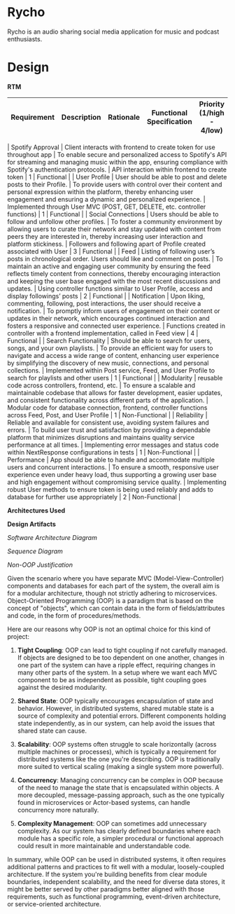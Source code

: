 # Rycho
Rycho is an audio sharing social media application for music and podcast enthusiasts. 

# Design

**RTM**

| Requirement          | Description                                                                                       | Rationale                                                                                                                                                                                                                        | Functional Specification                                                                                                   | Priority (1/high - 4/low) | Requirement Met |
| -------------------- | ------------------------------------------------------------------------------------------------- | -------------------------------------------------------------------------------------------------------------------------------------------------------------------------------------------------------------------------------- | -------------------------------------------------------------------------------------------------------------------------- | ---------------- | --------------- |

| Spotify Approval     | Client interacts with frontend to create token for use throughout app                             | To enable secure and personalized access to Spotify's API for streaming and managing music within the app, ensuring compliance with Spotify's authentication protocols.                                                          | API interaction within frontend to create token                                                                            | 1                | Functional      |
| User Profile         | User should be able to post and delete posts to their Profile.                                    | To provide users with control over their content and personal expression within the platform, thereby enhancing user engagement and ensuring a dynamic and personalized experience.                                              | Implemented through User MVC (POST, GET, DELETE, etc. controller functions)                                                | 1                | Functional      |
| Social Connections   | Users should be able to follow and unfollow other profiles.                                       | To foster a community environment by allowing users to curate their network and stay updated with content from peers they are interested in, thereby increasing user interaction and platform stickiness.                        | Followers and following apart of Profile created associated with User                                                      | 3                | Functional      |
| Feed                 | Listing of following user’s posts in chronological order. Users should like and comment on posts. | To maintain an active and engaging user community by ensuring the feed reflects timely content from connections, thereby encouraging interaction and keeping the user base engaged with the most recent discussions and updates. | Using controller functions similar to User Profile, access and display followings’ posts                                   | 2                | Functional      |
| Notification         | Upon liking, commenting, following, post interactions, the user should receive a notification.    | To promptly inform users of engagement on their content or updates in their network, which encourages continued interaction and fosters a responsive and connected user experience.                                              | Functions created in controller with a frontend implementation, called in Feed view                                        | 4                | Functional      |
| Search Functionality | Should be able to search for users, songs, and your own playlists.                                | To provide an efficient way for users to navigate and access a wide range of content, enhancing user experience by simplifying the discovery of new music, connections, and personal collections.                                | Implemented within Post service, Feed, and User Profile to search for playlists and other users                            | 1                | Functional      |
| Modularity           | reusable code across controllers, frontend, etc.                                                  | To ensure a scalable and maintainable codebase that allows for faster development, easier updates, and consistent functionality across different parts of the application.                                                       | Modular code for database connection, frontend, controller functions across Feed, Post, and User Profile                   | 1                | Non-Functional      |
| Reliability          | Reliable and available for consistent use, avoiding system failures and errors.                   | To build user trust and satisfaction by providing a dependable platform that minimizes disruptions and maintains quality service performance at all times.                                                                       | Implementing error messages and status code within NextResponse configurations in tests                                    | 1                | Non-Functional      |
| Performance          | App should be able to handle and accommodate multiple users and concurrent interactions.          | To ensure a smooth, responsive user experience even under heavy load, thus supporting a growing user base and high engagement without compromising service quality.                                                              | Implementing robust User methods to ensure token is being used reliably and adds to database for further use appropriately | 2                | Non-Functional      |


**Architectures Used**


**Design Artifacts**

*Software Architecture Diagram*


*Sequence Diagram*


*Non-OOP Justification*

Given the scenario where you have separate MVC (Model-View-Controller) components and databases for each part of the system, the overall aim is for a modular architecture, though not strictly adhering to microservices. Object-Oriented Programming (OOP) is a paradigm that is based on the concept of "objects", which can contain data in the form of fields/attributes and code, in the form of procedures/methods.

Here are our reasons why OOP is not an optimal choice for this kind of project:

1. **Tight Coupling**: OOP can lead to tight coupling if not carefully managed. If objects are designed to be too dependent on one another, changes in one part of the system can have a ripple effect, requiring changes in many other parts of the system. In a setup where we want each MVC component to be as independent as possible, tight coupling goes against the desired modularity.

2. **Shared State**: OOP typically encourages encapsulation of state and behavior. However, in distributed systems, shared mutable state is a source of complexity and potential errors. Different components holding state independently, as in our system, can help avoid the issues that shared state can cause.

3. **Scalability**: OOP systems often struggle to scale horizontally (across multiple machines or processes), which is typically a requirement for distributed systems like the one you're describing. OOP is traditionally more suited to vertical scaling (making a single system more powerful).

4. **Concurrency**: Managing concurrency can be complex in OOP because of the need to manage the state that is encapsulated within objects. A more decoupled, message-passing approach, such as the one typically found in microservices or Actor-based systems, can handle concurrency more naturally.

5. **Complexity Management**: OOP can sometimes add unnecessary complexity. As our system has clearly defined boundaries where each module has a specific role, a simpler procedural or functional approach could result in more maintainable and understandable code.

In summary, while OOP can be used in distributed systems, it often requires additional patterns and practices to fit well with a modular, loosely-coupled architecture. If the system you're building benefits from clear module boundaries, independent scalability, and the need for diverse data stores, it might be better served by other paradigms better aligned with those requirements, such as functional programming, event-driven architecture, or service-oriented architecture.


